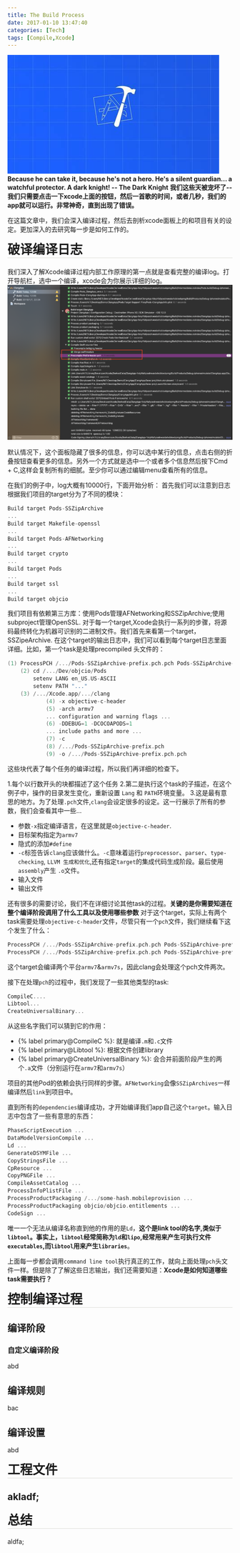```yaml
---
title: The Build Process
date: 2017-01-10 13:47:40
categories: [Tech]
tags: [Compile,Xcode]
---
```


![](https://raw.githubusercontent.com/HaviLee/Blog-Images/master/Tech/xcode.jpeg)
**Because he can take it, because he's not a hero. He's a silent guardian... a watchful protector. A dark knight!  --  The Dark Knight**
**我们这些天被宠坏了-- 我们只需要点击一下xcode上面的按钮，然后一首歌的时间，或者几秒，我们的app就可以运行。非常神奇，直到出现了错误。**
<!--more-->

在这篇文章中，我们会深入编译过程，然后去剖析xcode面板上的和项目有关的设定。更加深入的去研究每一步是如何工作的。

<h1 style="border-bottom: 1px solid #ddddd8; margin-top:1px;margin-bottom:20px">破译编译日志</h1>

我们深入了解Xcode编译过程内部工作原理的第一点就是查看完整的编译log。打开导航栏，选中一个编译，xcode会为你展示详细的log。
![image](https://raw.githubusercontent.com/HaviLee/Blog-Images/master/Tech/precompile-header.png)

默认情况下，这个面板隐藏了很多的信息，你可以选中某行的信息，点击右侧的折叠按钮查看更多的信息。另外一个方式就是选中一个或者多个信息然后按下Cmd + C,这样会复制所有的细腻。至少你可以通过编辑menu查看所有的信息。

在我们的例子中，log大概有10000行，下面开始分析：
首先我们可以注意到日志根据我们项目的target分为了不同的模块：

```objectivec
Build target Pods-SSZipArchive
...
Build target Makefile-openssl
...
Build target Pods-AFNetworking
...
Build target crypto
...
Build target Pods
...
Build target ssl
...
Build target objcio
```

我们项目有依赖第三方库：使用Pods管理AFNetworking和SSZipArchive;使用subproject管理OpenSSL.
对于每一个target,Xcode会执行一系列的步骤，将源码最终转化为机器可识别的二进制文件。我们首先来看第一个target，SSZipeArchive.
在这个target的输出日志中，我们可以看到每个target日志里面详细。比如，第一个task是处理precompiled 头文件的：

```objectivec
(1) ProcessPCH /.../Pods-SSZipArchive-prefix.pch.pch Pods-SSZipArchive-prefix.pch normal armv7 objective-c com.apple.compilers.llvm.clang.1_0.compiler
    (2) cd /.../Dev/objcio/Pods
        setenv LANG en_US.US-ASCII
        setenv PATH "..."
    (3) /.../Xcode.app/.../clang 
            (4) -x objective-c-header 
            (5) -arch armv7 
            ... configuration and warning flags ...
            (6) -DDEBUG=1 -DCOCOAPODS=1 
            ... include paths and more ...
            (7) -c 
            (8) /.../Pods-SSZipArchive-prefix.pch 
            (9) -o /.../Pods-SSZipArchive-prefix.pch.pch
```

这些块代表了每个任务的编译过程，所以我们再详细的检查下。

1.每个以行数开头的块都描述了这个任务
2.第二是执行这个task的子描述，在这个例子中，操作的目录发生变化，重新设置 `Lang` 和 `PATH`环境变量。
3.这是最有意思的地方。为了处理`.pch`文件,`clang`会设定很多的设定。这一行展示了所有的参数，我们会查看其中一些...

- 参数`-x`指定编译语言，在这里就是`objective-c-header`.
- 目标架构指定为`armv7`
- 隐式的添加`#define`
- `-c`标签告诉`clang`应该做什么。`-c`意味着运行`preprocessor`、`parser`、`type-checking`, `LLVM 生成和优化`,还有指定`target`的集成代码生成阶段。最后使用`assembly`产生 `.o`文件。
- 输入文件
- 输出文件

还有很多的需要讨论，我们不在详细讨论其他task的过程。**关键的是你需要知道在整个编译阶段调用了什么工具以及使用哪些参数**
对于这个target，实际上有两个task需要处理`objective-c-header`文件，尽管只有一个`pch`文件，我们继续看下这个发生了什么：

```objectivec
ProcessPCH /.../Pods-SSZipArchive-prefix.pch.pch Pods-SSZipArchive-prefix.pch normal armv7 objective-c ...
ProcessPCH /.../Pods-SSZipArchive-prefix.pch.pch Pods-SSZipArchive-prefix.pch normal armv7s objective-c ...
```

这个target会编译两个平台`armv7`&`armv7s`，因此clang会处理这个pch文件两次。

接下在处理`pch`的过程中，我们发现了一些其他类型的task:

```objectivec
CompileC....
Libtool...
CreateUniversalBinary...
```

从这些名字我们可以猜到它的作用：

- {% label primary@CompileC %}: 就是编译`.m`和`.c`文件
- {% label primary@Libtool %}: 根据文件创建library
- {% label primary@CreateUniversalBinary %}: 会合并前面阶段产生的两个`.a`文件（分别运行在`armv7`和`armv7s`）

项目的其他Pod的依赖会执行同样的步骤。`AFNetworking`会像`SSZipArchives`一样编译然后`link`到项目中。



直到所有的`dependencies`编译成功，才开始编译我们app自己这个`target`。输入日志中包含了一些有意思的东西：

```objectivec
PhaseScriptExecution ...
DataModelVersionCompile ...
Ld ...
GenerateDSYMFile ...
CopyStringsFile ...
CpResource ...
CopyPNGFile ...
CompileAssetCatalog ...
ProcessInfoPlistFile ...
ProcessProductPackaging /.../some-hash.mobileprovision ...
ProcessProductPackaging objcio/objcio.entitlements ...
CodeSign ...
```

唯一一个无法从编译名称直到他的作用的是`Ld`，**这个是link tool的名字,类似于`libtool`。事实上，`libtool`经常简称为`ld`和`lipo`,经常用来产生可执行文件`executables`,而`libtool`用来产生`libraries`**。

上面每一步都会调用`command line tool`执行真正的工作，就向上面处理`pch`头文件一样。但是除了了解这些日志输出，我们还需要知道：**Xcode是如何知道哪些task需要执行？**

<h1 style="border-bottom: 1px solid #ddddd8; margin-top:1px;margin-bottom:20px">控制编译过程</h1>

## 编译阶段

### 自定义编译阶段

abd

## 编译规则

bac

## 编译设置

abd

<h1 style="border-bottom: 1px solid #ddddd8; margin-top:1px;margin-bottom:20px">工程文件</h1>

akladf;
---

<h1 style="border-bottom: 1px solid #ddddd8; margin-top:1px;margin-bottom:20px">总结</h1>

aldfa;
